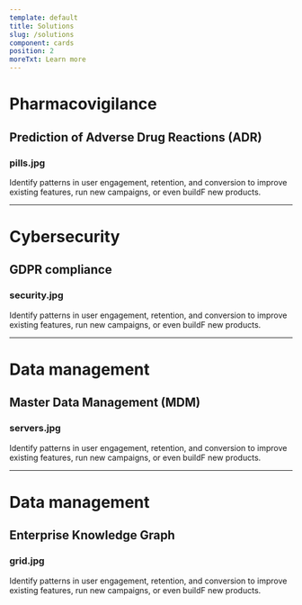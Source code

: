 ```yaml
---
template: default
title: Solutions
slug: /solutions
component: cards
position: 2
moreTxt: Learn more
---
```


# Pharmacovigilance
## Prediction of Adverse Drug Reactions (ADR)
### pills.jpg

Identify patterns in user engagement, retention, and conversion to improve existing features, run new campaigns, or even buildF new products.

---

# Cybersecurity
## GDPR compliance
### security.jpg

Identify patterns in user engagement, retention, and conversion to improve existing features, run new campaigns, or even buildF new products.

---

# Data management
## Master Data Management (MDM)
### servers.jpg

Identify patterns in user engagement, retention, and conversion to improve existing features, run new campaigns, or even buildF new products.

---

# Data management
## Enterprise Knowledge Graph
### grid.jpg

Identify patterns in user engagement, retention, and conversion to improve existing features, run new campaigns, or even buildF new products.
